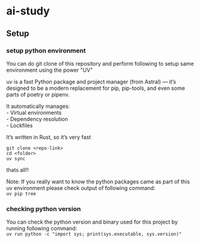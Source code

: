 # ai-study

## Setup

### setup python environment
You can do git clone of this repository and perform following to setup same environment using the power "UV"

uv is a fast Python package and project manager (from Astral) — it’s designed to be a modern replacement for pip, pip-tools, and even some parts of poetry or pipenv.

It automatically manages:  
    - Virtual environments  
    - Dependency resolution  
    - Lockfiles  

It’s written in Rust, so it’s very fast
```
git clone <repo-link>
cd <folder>
uv sync 
```
thats all!!

Note: 
If you really want to know the python packages came as part of this uv environment please check output of following command:  
```uv pip tree```

### checking python version
You can check the python version and binary used for this project by running following command:  
```uv run python -c "import sys; print(sys.executable, sys.version)"```  


